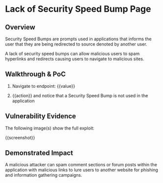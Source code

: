 # Lack of Security Speed Bump Page

## Overview
<!--
**Please replace text in each section below**

SQL Injection Vulnerability Report

Resources:

- <https://owasp.org/www-community/attacks/SQL_Injection>
- <https://owasp.org/www-community/attacks/Blind_SQL_Injection>
-->

Security Speed Bumps are prompts used in applications that informs the user that they are being redirected to source denoted by another user.

A lack of security speed bumps can allow malicious users to spam hyperlinks and redirects causing users to navigate to malicious sites.

## Walkthrough & PoC
<!--
Provide a step-by-step walkthrough on how to access the vulnerable injection point, and how to exploit the vulnerability.
Adding a dot-pointed walkthrough with relevant screenshots will speed triage time and result in faster rewards!

Example:

1. Login to in-scope asset at <www.inscope.com/login>
1. Browse to account page
1. Modify ID token to add single quote
1. View error which states 'SQL Syntax Error'
1. Replace ID value with `1' waitfor delay '00:00:10'; `
-->

1. Navigate to endpoint: {{value}}

1. {{action}} and notice that a Security Speed Bump is not used in the application

## Vulnerability Evidence
<!--
Your submission MUST include evidence of the vulnerability and not be theoretical in nature.

For an SQL Injection vulnerability, please include specific NON-PII information discovered in the database, such as Database Version, a listing of database tables, or an injected 'sleep' payload.

You may present your evidence as output from a tool such as SQLMap, unless the program forbids the use of these tools, and it may be in the format of terminal output, screenshots, or video..

**DO NOT ACCESS PII**
-->

The following image(s) show the full exploit:

{{screenshot}}

## Demonstrated Impact
<!--
Demonstrating access to data other than the database version or database tables is NOT permitted without explicit permission from the program.
**DO NOT ACCESS PII**
--> 

A malicious attacker can spam comment sections or forum posts within the application with malicious links to lure users to another website for phishing and information gathering campaigns.

